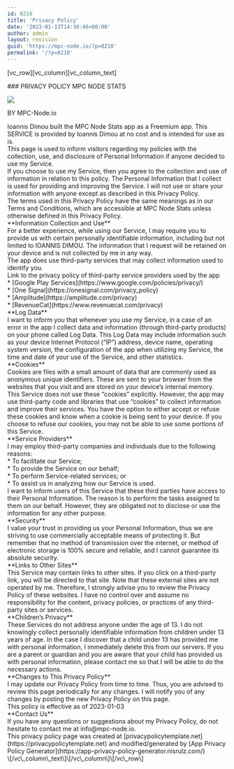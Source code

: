 ```yaml
---
id: 8218
title: 'Privacy Policy'
date: '2023-01-13T14:30:46+00:00'
author: admin
layout: revision
guid: 'https://mpc-node.io/?p=8218'
permalink: '/?p=8218'
---
```


\[vc\_row\]\[vc\_column\]\[vc\_column\_text\]

<div><div>### PRIVACY POLICY MPC NODE STATS

![](https://i0.wp.com/mpc-node.io/wp-content/uploads/2023/01/appstore.png?resize=300%2C300&ssl=1)

BY MPC-Node.io

</div><div>Ioannis Dimou built the MPC Node Stats app as a Freemium app. This SERVICE is provided by Ioannis Dimou at no cost and is intended for use as is.</div><div>This page is used to inform visitors regarding my policies with the collection, use, and disclosure of Personal Information if anyone decided to use my Service.</div><div>If you choose to use my Service, then you agree to the collection and use of information in relation to this policy. The Personal Information that I collect is used for providing and improving the Service. I will not use or share your information with anyone except as described in this Privacy Policy.</div><div>The terms used in this Privacy Policy have the same meanings as in our Terms and Conditions, which are accessible at MPC Node Stats unless otherwise defined in this Privacy Policy.</div><div>**Information Collection and Use**</div><div>For a better experience, while using our Service, I may require you to provide us with certain personally identifiable information, including but not limited to IOANNIS DIMOU. The information that I request will be retained on your device and is not collected by me in any way.</div><div>The app does use third-party services that may collect information used to identify you.</div><div>Link to the privacy policy of third-party service providers used by the app</div><div>* [Google Play Services](https://www.google.com/policies/privacy/)</div><div>* [One Signal](https://onesignal.com/privacy_policy)</div><div>* [Amplitude](https://amplitude.com/privacy)</div><div>* [RevenueCat](https://www.revenuecat.com/privacy)</div><div>**Log Data**</div><div>I want to inform you that whenever you use my Service, in a case of an error in the app I collect data and information (through third-party products) on your phone called Log Data. This Log Data may include information such as your device Internet Protocol (“IP”) address, device name, operating system version, the configuration of the app when utilizing my Service, the time and date of your use of the Service, and other statistics.</div><div>**Cookies**</div><div>Cookies are files with a small amount of data that are commonly used as anonymous unique identifiers. These are sent to your browser from the websites that you visit and are stored on your device’s internal memory.</div><div>This Service does not use these “cookies” explicitly. However, the app may use third-party code and libraries that use “cookies” to collect information and improve their services. You have the option to either accept or refuse these cookies and know when a cookie is being sent to your device. If you choose to refuse our cookies, you may not be able to use some portions of this Service.</div><div>**Service Providers**</div><div>I may employ third-party companies and individuals due to the following reasons:</div><div>* To facilitate our Service;</div><div>* To provide the Service on our behalf;</div><div>* To perform Service-related services; or</div><div>* To assist us in analyzing how our Service is used.</div><div>I want to inform users of this Service that these third parties have access to their Personal Information. The reason is to perform the tasks assigned to them on our behalf. However, they are obligated not to disclose or use the information for any other purpose.</div><div>**Security**</div><div>I value your trust in providing us your Personal Information, thus we are striving to use commercially acceptable means of protecting it. But remember that no method of transmission over the internet, or method of electronic storage is 100% secure and reliable, and I cannot guarantee its absolute security.</div><div>**Links to Other Sites**</div><div>This Service may contain links to other sites. If you click on a third-party link, you will be directed to that site. Note that these external sites are not operated by me. Therefore, I strongly advise you to review the Privacy Policy of these websites. I have no control over and assume no responsibility for the content, privacy policies, or practices of any third-party sites or services.</div><div>**Children’s Privacy**</div><div>These Services do not address anyone under the age of 13. I do not knowingly collect personally identifiable information from children under 13 years of age. In the case I discover that a child under 13 has provided me with personal information, I immediately delete this from our servers. If you are a parent or guardian and you are aware that your child has provided us with personal information, please contact me so that I will be able to do the necessary actions.</div><div>**Changes to This Privacy Policy**</div><div>I may update our Privacy Policy from time to time. Thus, you are advised to review this page periodically for any changes. I will notify you of any changes by posting the new Privacy Policy on this page.</div><div>This policy is effective as of 2023-01-03</div><div>**Contact Us**</div><div>If you have any questions or suggestions about my Privacy Policy, do not hesitate to contact me at info@mpc-node.io.</div><div>This privacy policy page was created at [privacypolicytemplate.net](https://privacypolicytemplate.net) and modified/generated by [App Privacy Policy Generator](https://app-privacy-policy-generator.nisrulz.com/)</div></div>\[/vc\_column\_text\]\[/vc\_column\]\[/vc\_row\]